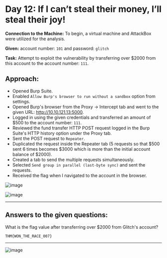 # Day 12: If I can’t steal their money, I’ll steal their joy!

**Connection to the Machine:**
To begin, a virtual machine and AttackBox were utilized for the analysis.

**Given:** account number: `101` and password: `glitch` 

**Task:** Attempt to exploit the vulnerability by transferring over $2000 from this account to the account number: `111`.

## Approach:

- Opened Burp Suite.
- Enabled `Allow Burp's browser to run without a sandbox` option from settings.
- Opened Burp's browser from the Proxy -> Intercept tab and went to the given URL: http://10.10.121.13:5000.
- Logged in using the given credentials and transferred an amount of $500 to the account number: `111`.
- Reviewed the fund transfer HTTP POST request logged in the Burp Suite's HTTP history option under the Proxy tab.
- Sent the POST request to `Repeater`.
- Duplicated the request inside the Repeater tab (5 requests so that $500 sent 6 times becomes $3000 which is more than the initial account balance of $2000).
- Created a tab to send the multiple requests simultaneously.
- Selected `Send group in parallel (last-byte sync)` and sent the requests.
- Received the flag when I navigated to the account in the browser.

![image](https://github.com/user-attachments/assets/dcd64b4b-4a1b-4474-836c-1251bb89b3ab)

![image](https://github.com/user-attachments/assets/9c9518b8-db0f-45d2-94cf-6ea01e075f0b)

---

## Answers to the given questions:

What is the flag value after transferring over $2000 from Glitch's account?

```
THM{WON_THE_RACE_007}
```

---

![image](https://github.com/user-attachments/assets/c034ae38-30ce-4c2d-8dbf-87e290526e72)
